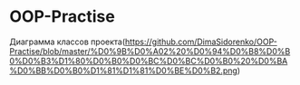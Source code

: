 # OOP-Practise

Диаграмма классов проекта(https://github.com/DimaSidorenko/OOP-Practise/blob/master/%D0%9B%D0%A02%20%D0%94%D0%B8%D0%B0%D0%B3%D1%80%D0%B0%D0%BC%D0%BC%D0%B0%20%D0%BA%D0%BB%D0%B0%D1%81%D1%81%D0%BE%D0%B2.png)

